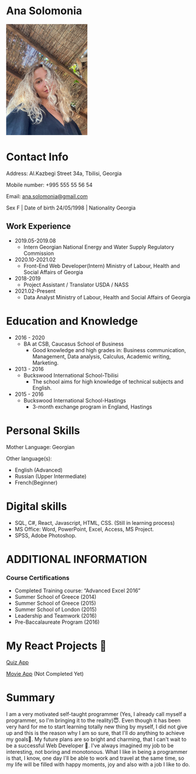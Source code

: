 
# Ana Solomonia

<img src="./me.png" alt="cv"  width="220" height="300"/>

# Contact Info

Address: Al.Kazbegi Street 34a, Tbilisi, Georgia


Mobile number: +995 555 55 56 54


Email: ana.solomonia@gmail.com


Sex F | Date of birth 24/05/1998 | Nationality Georgia

## Work Experience
* 2019.05-2019.08
  * Intern Georgian National Energy and Water Supply Regulatory Commission 
* 2020.10-2021.02 
  * Front-End Web Developer(Intern) Ministry of Labour, Health and Social Affairs of Georgia 
* 2018-2019
   * Project Assistant / Translator USDA / NASS 
* 2021.02-Present 
  * Data Analyst Ministry of Labour, Health and Social Affairs of Georgia

# Education and Knowledge

* 2016 - 2020
  * BA at CSB, Caucasus School of Business 
    * Good knowledge and high grades in:  Business communication, Management, Data analysis, Calculus, Academic writing, Marketing.
* 2013 - 2016
  * Buckswood International School-Tbilisi 
    * The school aims for high knowledge of technical subjects and English. 
*  2015 - 2016
      * Buckswood International School-Hastings 
	    * 3-month exchange program in England, Hastings

# Personal Skills
Mother Language: Georgian

Other language(s): 
* English (Advanced) 
* Russian (Upper Intermediate) 
* French(Beginner) 
# Digital skills 

* SQL, C#, React, Javascript, HTML, CSS. (Still in learning process)
* MS Office: Word, PowerPoint, Excel, Access, MS Project. 
* SPSS, Adobe Photoshop.

# ADDITIONAL INFORMATION 
### Course Certifications 
*  Completed Training course: “Advanced Excel 2016”
*  Summer School of Greece (2014)
* Summer School of Greece (2015) 
*  Summer School of London (2015) 
* Leadership and Teamwork (2016)
*  Pre-Baccalaureate Program (2016)

# My React Projects 🥰


[Quiz App](https://github.com/Anasolo/QuizApp)


[Movie App](https://github.com/Anasolo/MovieApp) (Not Completed Yet)

# Summary

I am a very motivated self-taught programmer (Yes, I already call myself a programmer, so I'm bringing it to the reality)😇. Even though it has been very hard for me to start learning totally new thing by myself, I did not give up and this is the reason why I am so sure, that I'll do anything to achieve my goals🥇. My future plans are so bright and charming, that I can't wait to be a successful Web Developer 🥰. I've always imagined my job to be interesting, not boring and monotonous. What I like in being a programmer is that, I know, one day I'll be able to work and travel at the same time, so my life will be filled with happy moments, joy and also with a job I like to do.